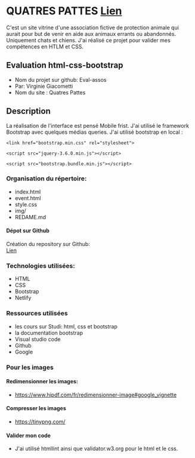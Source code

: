 # QUATRES PATTES [Lien](https://quatres-pattes-virginie-giacometti.netlify.app/)
C'est un site vitrine d'une association fictive de protection animale qui aurait pour but de venir en aide aux animaux errants ou abandonnés. Uniquement chats et chiens.
J'ai réalisé ce projet pour valider mes compétences en HTLM et CSS.

## Evaluation html-css-bootstrap
  - Nom du projet sur github: Eval-assos
  - Par: Virginie Giacometti
  - Nom du site : Quatres Pattes

## Description 

La réalisation de l'interface est pensé Mobile frist. J'ai utilisé le framework Bootstrap avec quelques médias queries. J'ai utilisé bootstrap en local :

```
<link href="bootstrap.min.css" rel="stylesheet">
  
<script src="jquery-3.6.0.min.js"></script>

<script src="bootstrap.bundle.min.js"></script>

````

### Organisation du répertoire:
+ index.html
+ event.html
+ style.css
+ img/
+ REDAME.md


#### Dépot sur Github
Création du repository sur Github:  
  [Lien](https://github.com/lana-12/eval-assos)

### Technologies utilisées:
+ HTML
+ CSS
+ Bootstrap
+ Netlify

### Ressources utilisées 
  - les cours sur Studi: html, css et bootstrap
  - la documentation bootstrap
  - Visual studio code
  - Github
  - Google


### Pour les images

#### Redimensionner les images:
  + https://www.hipdf.com/fr/redimensionner-image#google_vignette

#### Compresser les images
  + https://tinypng.com/

#### Valider mon code
  + J'ai utilisé htmllint ainsi que validator.w3.org pour le html et le css.

  